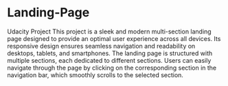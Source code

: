 # Landing-Page
Udacity Project 
This project is a sleek and modern multi-section landing page designed to provide an optimal user experience across all devices. Its responsive design ensures seamless navigation and readability on desktops, tablets, and smartphones. The landing page is structured with multiple sections, each dedicated to different sections. Users can easily navigate through the page by clicking on the corresponding section in the navigation bar, which smoothly scrolls to the selected section.
